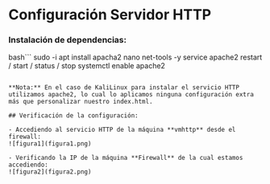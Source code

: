 # Configuración Servidor HTTP

### Instalación de dependencias:

bash```
sudo -i
apt install apacha2 nano net-tools -y
service apache2 restart / start / status / stop
systemctl enable apache2
```

**Nota:** En el caso de KaliLinux para instalar el servicio HTTP utilizamos apache2, lo cual lo aplicamos ninguna configuración extra más que personalizar nuestro index.html.

## Verificación de la configuración:

- Accediendo al servicio HTTP de la máquina **vmhttp** desde el firewall:
![figura1](figura1.png)

- Verificando la IP de la máquina **Firewall** de la cual estamos accediendo:
![figura2](figura2.png)
